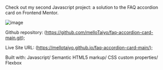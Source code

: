 Check out my second Javascript project: a solution to the FAQ accordion card on Frontend Mentor.

![image](https://user-images.githubusercontent.com/88978210/198837838-7717adca-5779-4d52-84bf-71d3e6310cc0.png)

Github repository: (https://github.com/melloTaiyo/faq-accordion-card-main.git);

Live Site URL: (https://mellotaiyo.github.io/faq-accordion-card-main/);



Built with: Javascript/ Semantic HTML5 markup/ CSS custom properties/ Flexbox
